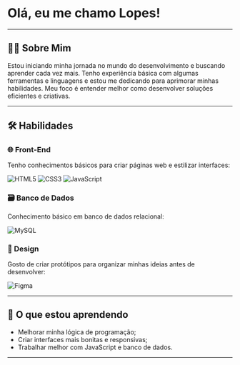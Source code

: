 # Olá, eu me chamo Lopes!

---

## 🧑‍💻 Sobre Mim
Estou iniciando minha jornada no mundo do desenvolvimento e buscando aprender cada vez mais. Tenho experiência básica com algumas ferramentas e linguagens e estou me dedicando para aprimorar minhas habilidades. Meu foco é entender melhor como desenvolver soluções eficientes e criativas.

---

## 🛠️ Habilidades

### 🌐 Front-End
Tenho conhecimentos básicos para criar páginas web e estilizar interfaces:

![HTML5](https://img.shields.io/badge/-HTML5-E34F26?style=flat-square&logo=html5&logoColor=white)
![CSS3](https://img.shields.io/badge/-CSS3-1572B6?style=flat-square&logo=css3)
![JavaScript](https://img.shields.io/badge/-JavaScript-F7DF1E?style=flat-square&logo=javascript&logoColor=black)

### 🗃️ Banco de Dados
Conhecimento básico em banco de dados relacional:

![MySQL](https://img.shields.io/badge/-MySQL-4479A1?style=flat-square&logo=mysql&logoColor=white)

### 🎨 Design
Gosto de criar protótipos para organizar minhas ideias antes de desenvolver:

![Figma](https://img.shields.io/badge/-Figma-F24E1E?style=flat-square&logo=figma&logoColor=white)

---

## 🌱 O que estou aprendendo
- Melhorar minha lógica de programação;
- Criar interfaces mais bonitas e responsivas;
- Trabalhar melhor com JavaScript e banco de dados.

---

